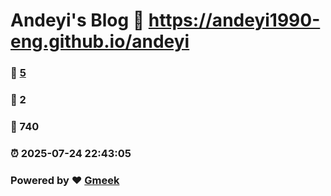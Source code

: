 # Andeyi's Blog :link: https://andeyi1990-eng.github.io/andeyi 
### :page_facing_up: [5](https://andeyi1990-eng.github.io/andeyi/tag.html) 
### :speech_balloon: 2 
### :hibiscus: 740 
### :alarm_clock: 2025-07-24 22:43:05 
### Powered by :heart: [Gmeek](https://github.com/Meekdai/Gmeek)
